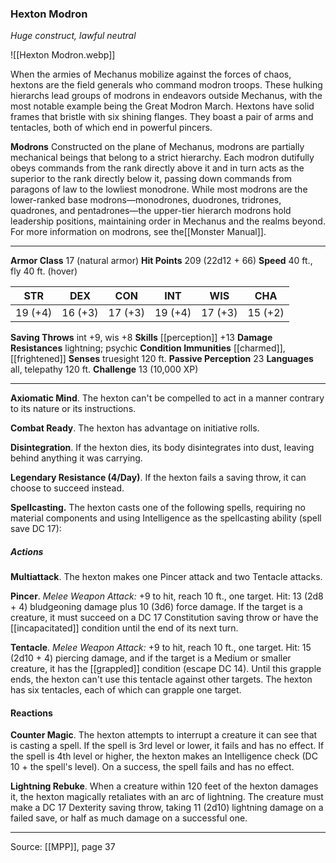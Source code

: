 ### Hexton Modron
_Huge construct, lawful neutral_

![[Hexton Modron.webp]]

When the armies of Mechanus mobilize against the forces of chaos, hextons are the field generals who command modron troops. These hulking hierarchs lead groups of modrons in endeavors outside Mechanus, with the most notable example being the Great Modron March. Hextons have solid frames that bristle with six shining flanges. They boast a pair of arms and tentacles, both of which end in powerful pincers.


**Modrons** Constructed on the plane of Mechanus, modrons are partially mechanical beings that belong to a strict hierarchy. Each modron dutifully obeys commands from the rank directly above it and in turn acts as the superior to the rank directly below it, passing down commands from paragons of law to the lowliest monodrone. While most modrons are the lower-ranked base modrons—monodrones, duodrones, tridrones, quadrones, and pentadrones—the upper-tier hierarch modrons hold leadership positions, maintaining order in Mechanus and the realms beyond. For more information on modrons, see the[[Monster Manual]].





---

**Armor Class** 17 (natural armor)
**Hit Points** 209 (22d12 + 66)
**Speed** 40 ft., fly 40 ft. (hover)

| STR     | DEX     | CON     | INT     | WIS     | CHA     |
|---------|---------|---------|---------|---------|---------|
| 19 (+4) | 16 (+3) | 17 (+3) | 19 (+4) | 17 (+3) | 15 (+2) |

**Saving Throws** int +9, wis +8
**Skills** [[perception]] +13
**Damage Resistances** lightning; psychic
**Condition Immunities** [[charmed]], [[frightened]]
**Senses** truesight 120 ft.
**Passive Perception** 23
**Languages** all, telepathy 120 ft.
**Challenge** 13 (10,000 XP)

---

**Axiomatic Mind**. The hexton can't be compelled to act in a manner contrary to its nature or its instructions.

**Combat Ready**. The hexton has advantage on initiative rolls.

**Disintegration**. If the hexton dies, its body disintegrates into dust, leaving behind anything it was carrying.

**Legendary Resistance (4/Day)**. If the hexton fails a saving throw, it can choose to succeed instead.

**Spellcasting.** The hexton casts one of the following spells, requiring no material components and using Intelligence as the spellcasting ability (spell save DC 17):

##### Actions
**Multiattack**. The hexton makes one Pincer attack and two Tentacle attacks.

**Pincer**. _Melee Weapon Attack:_ +9 to hit, reach 10 ft., one target. Hit: 13 (2d8 + 4) bludgeoning damage plus 10 (3d6) force damage. If the target is a creature, it must succeed on a DC 17 Constitution saving throw or have the [[incapacitated]] condition until the end of its next turn.

**Tentacle**. _Melee Weapon Attack:_ +9 to hit, reach 10 ft., one target. Hit: 15 (2d10 + 4) piercing damage, and if the target is a Medium or smaller creature, it has the [[grappled]] condition (escape DC 14). Until this grapple ends, the hexton can't use this tentacle against other targets. The hexton has six tentacles, each of which can grapple one target.

#### Reactions
**Counter Magic**. The hexton attempts to interrupt a creature it can see that is casting a spell. If the spell is 3rd level or lower, it fails and has no effect. If the spell is 4th level or higher, the hexton makes an Intelligence check (DC 10 + the spell's level). On a success, the spell fails and has no effect.

**Lightning Rebuke**. When a creature within 120 feet of the hexton damages it, the hexton magically retaliates with an arc of lightning. The creature must make a DC 17 Dexterity saving throw, taking 11 (2d10) lightning damage on a failed save, or half as much damage on a successful one.


---

Source: [[MPP]], page 37